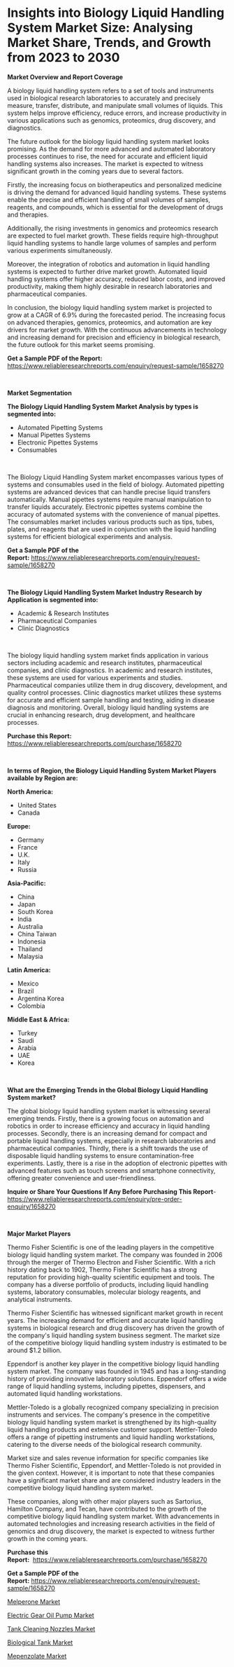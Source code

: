 <p><h1>Insights into Biology Liquid Handling System Market Size: Analysing Market Share, Trends, and Growth from 2023 to 2030</h1></p><p><strong>Market Overview and Report Coverage</strong></p>
<p><p>A biology liquid handling system refers to a set of tools and instruments used in biological research laboratories to accurately and precisely measure, transfer, distribute, and manipulate small volumes of liquids. This system helps improve efficiency, reduce errors, and increase productivity in various applications such as genomics, proteomics, drug discovery, and diagnostics.</p><p>The future outlook for the biology liquid handling system market looks promising. As the demand for more advanced and automated laboratory processes continues to rise, the need for accurate and efficient liquid handling systems also increases. The market is expected to witness significant growth in the coming years due to several factors.</p><p>Firstly, the increasing focus on biotherapeutics and personalized medicine is driving the demand for advanced liquid handling systems. These systems enable the precise and efficient handling of small volumes of samples, reagents, and compounds, which is essential for the development of drugs and therapies.</p><p>Additionally, the rising investments in genomics and proteomics research are expected to fuel market growth. These fields require high-throughput liquid handling systems to handle large volumes of samples and perform various experiments simultaneously.</p><p>Moreover, the integration of robotics and automation in liquid handling systems is expected to further drive market growth. Automated liquid handling systems offer higher accuracy, reduced labor costs, and improved productivity, making them highly desirable in research laboratories and pharmaceutical companies.</p><p>In conclusion, the biology liquid handling system market is projected to grow at a CAGR of 6.9% during the forecasted period. The increasing focus on advanced therapies, genomics, proteomics, and automation are key drivers for market growth. With the continuous advancements in technology and increasing demand for precision and efficiency in biological research, the future outlook for this market seems promising.</p></p>
<p><strong>Get a Sample PDF of the Report:</strong> <a href="https://www.reliableresearchreports.com/enquiry/request-sample/1658270">https://www.reliableresearchreports.com/enquiry/request-sample/1658270</a></p>
<p>&nbsp;</p>
<p><strong>Market Segmentation</strong></p>
<p><strong>The Biology Liquid Handling System Market Analysis by types is segmented into:</strong></p>
<p><ul><li>Automated Pipetting Systems</li><li>Manual Pipettes Systems</li><li>Electronic Pipettes Systems</li><li>Consumables</li></ul></p>
<p>&nbsp;</p>
<p><p>The Biology Liquid Handling System market encompasses various types of systems and consumables used in the field of biology. Automated pipetting systems are advanced devices that can handle precise liquid transfers automatically. Manual pipettes systems require manual manipulation to transfer liquids accurately. Electronic pipettes systems combine the accuracy of automated systems with the convenience of manual pipettes. The consumables market includes various products such as tips, tubes, plates, and reagents that are used in conjunction with the liquid handling systems for efficient biological experiments and analysis.</p></p>
<p><strong>Get a Sample PDF of the Report:</strong>&nbsp;<a href="https://www.reliableresearchreports.com/enquiry/request-sample/1658270">https://www.reliableresearchreports.com/enquiry/request-sample/1658270</a></p>
<p>&nbsp;</p>
<p><strong>The Biology Liquid Handling System Market Industry Research by Application is segmented into:</strong></p>
<p><ul><li>Academic & Research Institutes</li><li>Pharmaceutical Companies</li><li>Clinic Diagnostics</li></ul></p>
<p>&nbsp;</p>
<p><p>The biology liquid handling system market finds application in various sectors including academic and research institutes, pharmaceutical companies, and clinic diagnostics. In academic and research institutes, these systems are used for various experiments and studies. Pharmaceutical companies utilize them in drug discovery, development, and quality control processes. Clinic diagnostics market utilizes these systems for accurate and efficient sample handling and testing, aiding in disease diagnosis and monitoring. Overall, biology liquid handling systems are crucial in enhancing research, drug development, and healthcare processes.</p></p>
<p><strong>Purchase this Report:</strong>&nbsp; <a href="https://www.reliableresearchreports.com/purchase/1658270">https://www.reliableresearchreports.com/purchase/1658270</a></p>
<p>&nbsp;</p>
<p><strong>In terms of Region, the Biology Liquid Handling System Market Players available by Region are:</strong></p>
<p>
    <p> <strong> North America: </strong>
        <ul>
            <li>United States</li>
            <li>Canada</li>
        </ul>
        </p> 
    <p> <strong> Europe: </strong>
        <ul>
            <li>Germany</li>
            <li>France</li>
            <li>U.K.</li>
            <li>Italy</li>
            <li>Russia</li>
        </ul>
        </p> 
    <p> <strong> Asia-Pacific: </strong>
        <ul>
            <li>China</li>
            <li>Japan</li>
            <li>South Korea</li>
            <li>India</li>
            <li>Australia</li>
            <li>China Taiwan</li>
            <li>Indonesia</li>
            <li>Thailand</li>
            <li>Malaysia</li>
        </ul>
        </p> 
    <p> <strong> Latin America: </strong>
        <ul>
            <li>Mexico</li>
            <li>Brazil</li>
            <li>Argentina Korea</li>
            <li>Colombia</li>
        </ul>
        </p> 
    <p> <strong> Middle East & Africa: </strong>
        <ul>
            <li>Turkey</li>
            <li>Saudi</li>
            <li>Arabia</li>
            <li>UAE</li>
            <li>Korea</li>
        </ul>
    </p>
    </p>
<p>&nbsp;</p>
<p><strong>What are the Emerging Trends in the Global Biology Liquid Handling System market?</strong></p>
<p><p>The global biology liquid handling system market is witnessing several emerging trends. Firstly, there is a growing focus on automation and robotics in order to increase efficiency and accuracy in liquid handling processes. Secondly, there is an increasing demand for compact and portable liquid handling systems, especially in research laboratories and pharmaceutical companies. Thirdly, there is a shift towards the use of disposable liquid handling systems to ensure contamination-free experiments. Lastly, there is a rise in the adoption of electronic pipettes with advanced features such as touch screens and smartphone connectivity, offering greater convenience and user-friendliness.</p></p>
<p><strong>Inquire or Share Your Questions If Any Before Purchasing This Report</strong>- <a href="https://www.reliableresearchreports.com/enquiry/pre-order-enquiry/1658270">https://www.reliableresearchreports.com/enquiry/pre-order-enquiry/1658270</a></p>
<p>&nbsp;</p>
<p><strong>Major Market Players</strong></p>
<p><p>Thermo Fisher Scientific is one of the leading players in the competitive biology liquid handling system market. The company was founded in 2006 through the merger of Thermo Electron and Fisher Scientific. With a rich history dating back to 1902, Thermo Fisher Scientific has a strong reputation for providing high-quality scientific equipment and tools. The company has a diverse portfolio of products, including liquid handling systems, laboratory consumables, molecular biology reagents, and analytical instruments.</p><p>Thermo Fisher Scientific has witnessed significant market growth in recent years. The increasing demand for efficient and accurate liquid handling systems in biological research and drug discovery has driven the growth of the company's liquid handling system business segment. The market size of the competitive biology liquid handling system industry is estimated to be around $1.2 billion.</p><p>Eppendorf is another key player in the competitive biology liquid handling system market. The company was founded in 1945 and has a long-standing history of providing innovative laboratory solutions. Eppendorf offers a wide range of liquid handling systems, including pipettes, dispensers, and automated liquid handling workstations.</p><p>Mettler-Toledo is a globally recognized company specializing in precision instruments and services. The company's presence in the competitive biology liquid handling system market is strengthened by its high-quality liquid handling products and extensive customer support. Mettler-Toledo offers a range of pipetting instruments and liquid handling workstations, catering to the diverse needs of the biological research community.</p><p>Market size and sales revenue information for specific companies like Thermo Fisher Scientific, Eppendorf, and Mettler-Toledo is not provided in the given context. However, it is important to note that these companies have a significant market share and are considered industry leaders in the competitive biology liquid handling system market.</p><p>These companies, along with other major players such as Sartorius, Hamilton Company, and Tecan, have contributed to the growth of the competitive biology liquid handling system market. With advancements in automated technologies and increasing research activities in the field of genomics and drug discovery, the market is expected to witness further growth in the coming years.</p></p>
<p><strong>Purchase this Report:</strong>&nbsp;&nbsp;<a href="https://www.reliableresearchreports.com/purchase/1658270">https://www.reliableresearchreports.com/purchase/1658270</a></p>
<p></p>
<p><strong>Get a Sample PDF of the Report:</strong>&nbsp;<a href="https://www.reliableresearchreports.com/enquiry/request-sample/1658270">https://www.reliableresearchreports.com/enquiry/request-sample/1658270</a></p>
<p><p><a href="https://medium.com/@drakesporer988/melperone-market-furnishes-information-on-market-share-market-trends-and-market-growth-8a6a53ba19d4">Melperone Market</a></p><p><a href="https://www.linkedin.com/pulse/electric-gear-oil-pump-market-size-share-amp-trends-analysis-6dwre/">Electric Gear Oil Pump Market</a></p><p><a href="https://www.linkedin.com/pulse/tank-cleaning-nozzles-market-size-growth-forecast-from-2023-cb0ye/">Tank Cleaning Nozzles Market</a></p><p><a href="https://www.linkedin.com/pulse/biological-tank-market-size-growth-forecast-from-2023--itcue/">Biological Tank Market</a></p><p><a href="https://medium.com/@cletaturner879789/decoding-mepenzolate-market-metrics-market-share-trends-and-growth-patterns-b10fe5eb5c70">Mepenzolate Market</a></p></p>